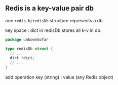 ## Redis is a key-value pair db
one `redis.h/redisDb` structure represents a db.

key space : dict in redisDb stores all k-v in db.

```go
package unkownSofar

type redisDb struct {
  // ...
  dict *dict;
  // ...
}
```
add operation 
  key (string) : value (any Redis object)
